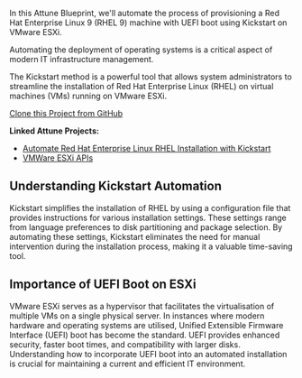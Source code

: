 In this Attune Blueprint, we'll automate the process of 
provisioning a Red Hat Enterprise Linux 9 (RHEL 9) machine with 
UEFI boot using Kickstart on VMware ESXi. 

Automating the deployment of operating systems is a critical 
aspect of modern IT infrastructure management.

The Kickstart method is a powerful tool that allows system 
administrators to streamline the installation of Red Hat 
Enterprise Linux (RHEL) on virtual machines (VMs) running on 
VMware ESXi. 

[Clone this Project from GitHub](https://github.com/Attune-Automation/Automate-Red-Hat-Enterprise-Linux-RHEL-Installation-with-Kickstart-on-ESXi)

**Linked Attune Projects:**

* [Automate Red Hat Enterprise Linux RHEL Installation with Kickstart](https://github.com/Attune-Automation/Automate-Red-Hat-Enterprise-Linux-RHEL-Installation-with-Kickstart)
* [VMWare ESXi APIs](https://github.com/Attune-Automation/VMWare-ESXi-APIs)

## Understanding Kickstart Automation

Kickstart simplifies the installation of RHEL by using a 
configuration file that provides instructions for various 
installation settings. These settings range from language 
preferences to disk partitioning and package selection. By 
automating these settings, Kickstart eliminates the need for 
manual intervention during the installation process, making it a 
valuable time-saving tool.

## Importance of UEFI Boot on ESXi

VMware ESXi serves as a hypervisor that facilitates the 
virtualisation of multiple VMs on a single physical server. In 
instances where modern hardware and operating systems are 
utilised, Unified Extensible Firmware Interface (UEFI) boot has 
become the standard. UEFI provides enhanced security, faster boot 
times, and compatibility with larger disks. Understanding how to 
incorporate UEFI boot into an automated installation is crucial 
for maintaining a current and efficient IT environment.
